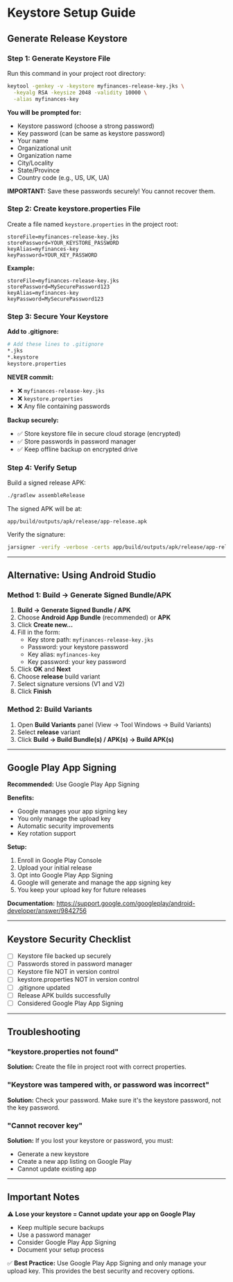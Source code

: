 # Keystore Setup Guide

## Generate Release Keystore

### Step 1: Generate Keystore File

Run this command in your project root directory:

```bash
keytool -genkey -v -keystore myfinances-release-key.jks \
  -keyalg RSA -keysize 2048 -validity 10000 \
  -alias myfinances-key
```

**You will be prompted for:**
- Keystore password (choose a strong password)
- Key password (can be same as keystore password)
- Your name
- Organizational unit
- Organization name
- City/Locality
- State/Province
- Country code (e.g., US, UK, UA)

**IMPORTANT:** Save these passwords securely! You cannot recover them.

### Step 2: Create keystore.properties File

Create a file named `keystore.properties` in the project root:

```properties
storeFile=myfinances-release-key.jks
storePassword=YOUR_KEYSTORE_PASSWORD
keyAlias=myfinances-key
keyPassword=YOUR_KEY_PASSWORD
```

**Example:**
```properties
storeFile=myfinances-release-key.jks
storePassword=MySecurePassword123
keyAlias=myfinances-key
keyPassword=MySecurePassword123
```

### Step 3: Secure Your Keystore

**Add to .gitignore:**
```bash
# Add these lines to .gitignore
*.jks
*.keystore
keystore.properties
```

**NEVER commit:**
- ❌ `myfinances-release-key.jks`
- ❌ `keystore.properties`
- ❌ Any file containing passwords

**Backup securely:**
- ✅ Store keystore file in secure cloud storage (encrypted)
- ✅ Store passwords in password manager
- ✅ Keep offline backup on encrypted drive

### Step 4: Verify Setup

Build a signed release APK:

```bash
./gradlew assembleRelease
```

The signed APK will be at:
```
app/build/outputs/apk/release/app-release.apk
```

Verify the signature:
```bash
jarsigner -verify -verbose -certs app/build/outputs/apk/release/app-release.apk
```

---

## Alternative: Using Android Studio

### Method 1: Build → Generate Signed Bundle/APK

1. **Build → Generate Signed Bundle / APK**
2. Choose **Android App Bundle** (recommended) or **APK**
3. Click **Create new...**
4. Fill in the form:
   - Key store path: `myfinances-release-key.jks`
   - Password: your keystore password
   - Key alias: `myfinances-key`
   - Key password: your key password
5. Click **OK** and **Next**
6. Choose **release** build variant
7. Select signature versions (V1 and V2)
8. Click **Finish**

### Method 2: Build Variants

1. Open **Build Variants** panel (View → Tool Windows → Build Variants)
2. Select **release** variant
3. Click **Build → Build Bundle(s) / APK(s) → Build APK(s)**

---

## Google Play App Signing

**Recommended:** Use Google Play App Signing

**Benefits:**
- Google manages your app signing key
- You only manage the upload key
- Automatic security improvements
- Key rotation support

**Setup:**
1. Enroll in Google Play Console
2. Upload your initial release
3. Opt into Google Play App Signing
4. Google will generate and manage the app signing key
5. You keep your upload key for future releases

**Documentation:**
https://support.google.com/googleplay/android-developer/answer/9842756

---

## Keystore Security Checklist

- [ ] Keystore file backed up securely
- [ ] Passwords stored in password manager
- [ ] Keystore file NOT in version control
- [ ] keystore.properties NOT in version control
- [ ] .gitignore updated
- [ ] Release APK builds successfully
- [ ] Considered Google Play App Signing

---

## Troubleshooting

### "keystore.properties not found"

**Solution:** Create the file in project root with correct properties.

### "Keystore was tampered with, or password was incorrect"

**Solution:** Check your password. Make sure it's the keystore password, not the key password.

### "Cannot recover key"

**Solution:** If you lost your keystore or password, you must:
- Generate a new keystore
- Create a new app listing on Google Play
- Cannot update existing app

---

## Important Notes

⚠️ **Lose your keystore = Cannot update your app on Google Play**

- Keep multiple secure backups
- Use a password manager
- Consider Google Play App Signing
- Document your setup process

✅ **Best Practice:**
Use Google Play App Signing and only manage your upload key. This provides the best security and recovery options.
